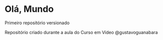 # Olá, Mundo
 Primeiro repositório versionado

 Repositório criado durante a aula do Curso em Vídeo @gustavoguanabara
 
